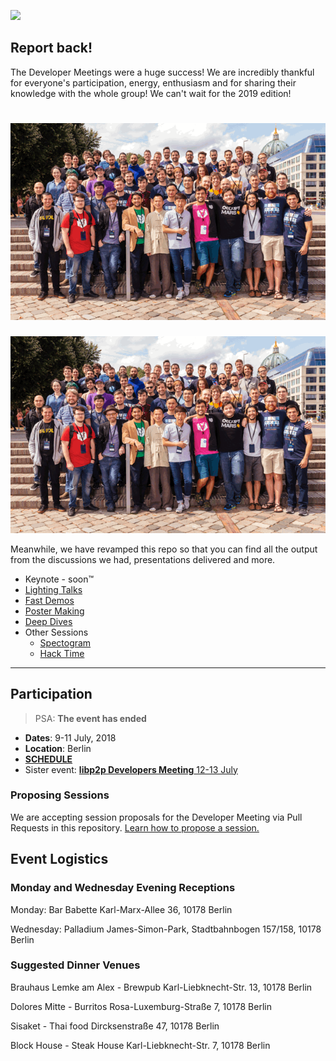 ![](https://ipfs.io/ipfs/QmQnUstaKTPA92XAkCj2cxBACX1nMyfjYeTHSawejGxASW)

## Report back!

The Developer Meetings were a huge success! We are incredibly thankful for everyone's participation, energy, enthusiasm and for sharing their knowledge with the whole group! We can't wait for the 2019 edition!

<h1 align="center">
  <img src="dev-meetings-group-photo.gif" alt="Dev Meetings Group Photo"/>
</h1>

![](dev-meetings-group-photo.gif)

Meanwhile, we have revamped this repo so that you can find all the output from the discussions we had, presentations delivered and more.

- Keynote - soon™
- [Lighting Talks](LIGHTING_TALKS)
- [Fast Demos](FAST_DEMOS)
- [Poster Making](POSTER_MAKING)
- [Deep Dives](DEEP_DIVES)
- Other Sessions
  - [Spectogram](SPECTOGRAM.md)
  - [Hack Time](HACK_TIME)

---------------------------------------------------------------------------------------------------------------

## Participation

> PSA: **The event has ended**

- **Dates**: 9-11 July, 2018
- **Location**: Berlin
- [**SCHEDULE**](https://developersmeetingsberlin2018.sched.com/)
- Sister event: [**libp2p Developers Meeting** 12-13 July](https://github.com/libp2p/developer-meetings)

### Proposing Sessions

We are accepting session proposals for the Developer Meeting via Pull Requests in this repository. [Learn how to propose a session.](./HOW_TO_PROPOSE_A_SESSION)

## Event Logistics

### Monday and Wednesday Evening Receptions

Monday: Bar Babette
Karl-Marx-Allee 36, 10178 Berlin

Wednesday: Palladium
James-Simon-Park, Stadtbahnbogen 157/158, 10178 Berlin

### Suggested Dinner Venues

Brauhaus Lemke am Alex - Brewpub
Karl-Liebknecht-Str. 13, 10178 Berlin

Dolores Mitte - Burritos
Rosa-Luxemburg-Straße 7, 10178 Berlin

Sisaket - Thai food
Dircksenstraße 47, 10178 Berlin

Block House - Steak House
Karl-Liebknecht-Str. 7, 10178 Berlin
